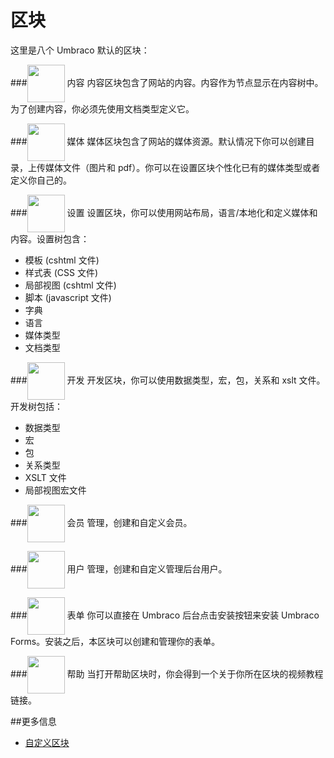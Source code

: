 # 区块
这里是八个 Umbraco 默认的区块：


###<img src="images/Content.jpg" style="width:60px;vertical-align:middle" /> 内容
内容区块包含了网站的内容。内容作为节点显示在内容树中。为了创建内容，你必须先使用文档类型定义它。

###<img src="images/Media.jpg" style="width:60px;vertical-align:middle" /> 媒体
媒体区块包含了网站的媒体资源。默认情况下你可以创建目录，上传媒体文件（图片和 pdf）。你可以在设置区块个性化已有的媒体类型或者定义你自己的。

###<img src="images/Settings.jpg" style="width:60px;vertical-align:middle" /> 设置
设置区块，你可以使用网站布局，语言/本地化和定义媒体和内容。设置树包含：

- 模板 (cshtml 文件)
- 样式表 (CSS 文件)
- 局部视图 (cshtml 文件)
- 脚本 (javascript 文件)
- 字典
- 语言
- 媒体类型
- 文档类型

###<img src="images/Developer.jpg" style="width:60px;vertical-align:middle" /> 开发
开发区块，你可以使用数据类型，宏，包，关系和 xslt 文件。开发树包括：

- 数据类型
- 宏
- 包
- 关系类型
- XSLT 文件
- 局部视图宏文件

###<img src="images/Members.jpg" style="width:60px;vertical-align:middle" /> 会员
管理，创建和自定义会员。

###<img src="images/Users.jpg" style="width:60px;vertical-align:middle" /> 用户
管理，创建和自定义管理后台用户。

###<img src="images/Forms.jpg" style="width:60px;vertical-align:middle" /> 表单
你可以直接在 Umbraco 后台点击安装按钮来安装 Umbraco Forms。安装之后，本区块可以创建和管理你的表单。

###<img src="images/Help.jpg" style="width:60px;vertical-align:middle" /> 帮助
当打开帮助区块时，你会得到一个关于你所在区块的视频教程链接。

##更多信息
- [自定义区块](../../../Extending/Section-Trees/index.md)
